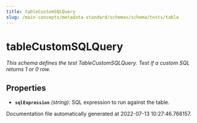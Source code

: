 ```yaml
---
title: tableCustomSQLQuery
slug: /main-concepts/metadata-standard/schemas/schema/tests/table
---
```


# tableCustomSQLQuery

*This schema defines the test TableCustomSQLQuery. Test if a custom SQL returns 1 or 0 row.*

## Properties

- **`sqlExpression`** *(string)*: SQL expression to run against the table.


Documentation file automatically generated at 2022-07-13 10:27:46.766157.
